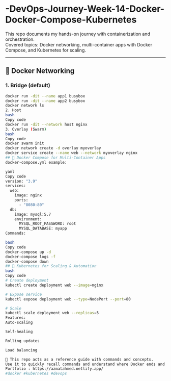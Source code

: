 # -DevOps-Journey-Week-14-Docker-Docker-Compose-Kubernetes
This repo documents my hands-on journey with containerization and orchestration.  
Covered topics: Docker networking, multi-container apps with Docker Compose, and Kubernetes for scaling.

---

## 🔹 Docker Networking

### 1. Bridge (default)
```bash
docker run -dit --name app1 busybox
docker run -dit --name app2 busybox
docker network ls
2. Host
bash
Copy code
docker run -dit --network host nginx
3. Overlay (Swarm)
bash
Copy code
docker swarm init
docker network create -d overlay myoverlay
docker service create --name web --network myoverlay nginx
## 🔹 Docker Compose for Multi-Container Apps
docker-compose.yml example:

yaml
Copy code
version: "3.9"
services:
  web:
    image: nginx
    ports:
      - "8080:80"
  db:
    image: mysql:5.7
    environment:
      MYSQL_ROOT_PASSWORD: root
      MYSQL_DATABASE: myapp
Commands:

bash
Copy code
docker-compose up -d
docker-compose logs -f
docker-compose down
## 🔹 Kubernetes for Scaling & Automation
bash
Copy code
# Create deployment
kubectl create deployment web --image=nginx

# Expose service
kubectl expose deployment web --type=NodePort --port=80

# Scale
kubectl scale deployment web --replicas=5
Features:
Auto-scaling

Self-healing

Rolling updates

Load balancing

📌 This repo acts as a reference guide with commands and concepts.
Use it to quickly recall commands and understand where Docker ends and Kubernetes begins.
Portfolio : https://azmatahmed.netlify.app/
#docker #kubernetes #devops
